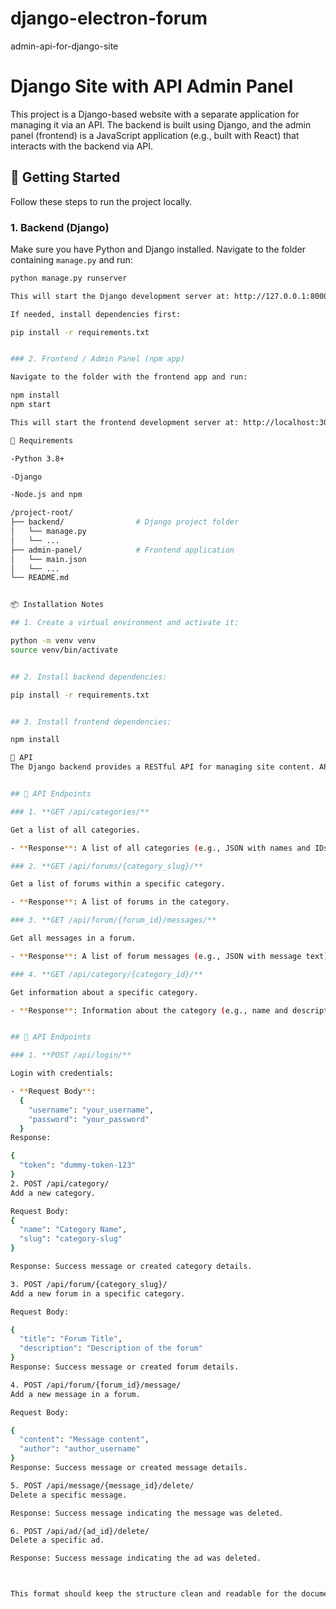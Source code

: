 # django-electron-forum
admin-api-for-django-site

# Django Site with API Admin Panel

This project is a Django-based website with a separate application for managing it via an API. The backend is built using Django, and the admin panel (frontend) is a JavaScript application (e.g., built with React) that interacts with the backend via API.

## 🚀 Getting Started

Follow these steps to run the project locally.

### 1. Backend (Django)

Make sure you have Python and Django installed. Navigate to the folder containing `manage.py` and run:

```bash
python manage.py runserver

This will start the Django development server at: http://127.0.0.1:8000

If needed, install dependencies first:

pip install -r requirements.txt


### 2. Frontend / Admin Panel (npm app)

Navigate to the folder with the frontend app and run:

npm install
npm start

This will start the frontend development server at: http://localhost:3000

🧰 Requirements

-Python 3.8+

-Django

-Node.js and npm

/project-root/
├── backend/                # Django project folder
│   └── manage.py
│   └── ...
├── admin-panel/            # Frontend application
│   └── main.json
│   └── ...
└── README.md


📦 Installation Notes

## 1. Create a virtual environment and activate it:

python -m venv venv
source venv/bin/activate


## 2. Install backend dependencies:

pip install -r requirements.txt


## 3. Install frontend dependencies:

npm install

📡 API
The Django backend provides a RESTful API for managing site content. API endpoints are typically available under /api/. For example:


## 🧩 API Endpoints

### 1. **GET /api/categories/**

Get a list of all categories.

- **Response**: A list of all categories (e.g., JSON with names and IDs).

### 2. **GET /api/forums/{category_slug}/**

Get a list of forums within a specific category.

- **Response**: A list of forums in the category.

### 3. **GET /api/forum/{forum_id}/messages/**

Get all messages in a forum.

- **Response**: A list of forum messages (e.g., JSON with message text).

### 4. **GET /api/category/{category_id}/**

Get information about a specific category.

- **Response**: Information about the category (e.g., name and description).


## 🧩 API Endpoints

### 1. **POST /api/login/**

Login with credentials:

- **Request Body**:
  {
    "username": "your_username",
    "password": "your_password"
  }
Response:

{
  "token": "dummy-token-123"
}
2. POST /api/category/
Add a new category.

Request Body:
{
  "name": "Category Name",
  "slug": "category-slug"
}

Response: Success message or created category details.

3. POST /api/forum/{category_slug}/
Add a new forum in a specific category.

Request Body:

{
  "title": "Forum Title",
  "description": "Description of the forum"
}
Response: Success message or created forum details.

4. POST /api/forum/{forum_id}/message/
Add a new message in a forum.

Request Body:

{
  "content": "Message content",
  "author": "author_username"
}
Response: Success message or created message details.

5. POST /api/message/{message_id}/delete/
Delete a specific message.

Response: Success message indicating the message was deleted.

6. POST /api/ad/{ad_id}/delete/
Delete a specific ad.

Response: Success message indicating the ad was deleted.



This format should keep the structure clean and readable for the documentation!
